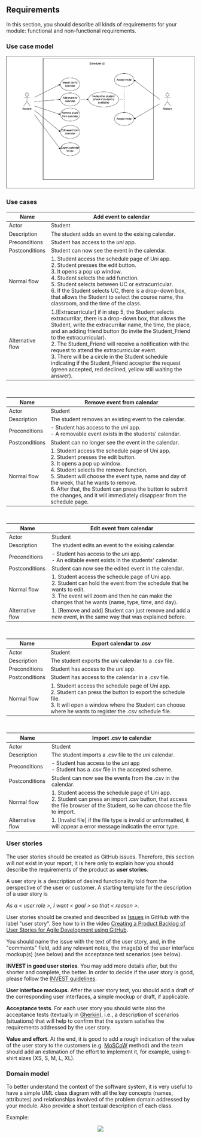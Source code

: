 

## Requirements

In this section, you should describe all kinds of requirements for your module: functional and non-functional requirements.

### Use case model 

 <p align="center" justify="center">
  <img src="../img/UseCases.png"/>
</p>



### Use cases  

| Name | Add event to calendar |
|--- |--- |
| Actor | Student |
| Description | The student adds an event to the exising calendar. |
| Preconditions | Student has access to the *uni* app. |
| Postconditions | Student can now see the event in the calendar. |
| Normal flow | 1. Student access the schedule page of Uni app.<br/> 2. Student presses the edit button.<br/>3. It opens a pop up window.<br/> 4. Student selects the add function.<br/>5. Student selects between UC or extracurricular. <br/> 6. If the Student selects UC, there is a drop-down box, that allows the Student to select the course name, the classroom, and the time of the class. <br/>|
| Alternative flow | 1.[Extracurricular] if in step 5, the Student selects extracurrilar, there is a drop-down box, that allows the Student, write the extracurrilar name, the time, the place, and an adding friend button (to invite the Student_Friend to the extracurricular). <br/> 2. The Student_Friend will receive a notification with the request to attend the extracurricular event.<br/> 3. There will be a circle in the Student schedule indicating if the Student_Friend accepter the request (green accepted, red declined, yellow still waiting the answer). |
<br/>

| Name | Remove event from calendar |
|--- |--- |
| Actor | Student |
| Description | The student removes an existing event to the calendar.|
| Preconditions | - Student has access to the *uni* app. <br/> - A removable event exists in the students' calendar.|
| Postconditions | Student can no longer see the event in the calendar. |
| Normal flow | 1. Student access the schedule page of Uni app. <br/>2. Student presses the edit button.<br/>3. It opens a pop up window. <br/>4. Student selects the remove function.<br/>5. Student will choose the event type, name and day of the week, that he wants to remove.<br/>6. After that, the Student can press the button to submit the changes, and it will immediately disappear from the schedule page.|
<br/>

| Name | Edit event from calendar |
|--- |--- |
| Actor | Student |
| Description | The student edits an event to the exising calendar. |
| Preconditions | - Student has access to the *uni* app. <br/> - An editable event exists in the students' calendar.|
| Postconditions | Student can now see the edited event in the calendar. |
| Normal flow | 1. Student access the schedule page of Uni app.<br/> 2. Student can hold the event from the schedule that he wants to edit. <br/> 3. The event will zoom and then he can make the changes that he wants (name, type, time, and day).|
| Alternative flow | 1. [Remove and add] Student can just remove and add a new event, in the same way that was explained before.  |
<br/>

| Name | Export calendar to .csv |
|--- |--- |
| Actor | Student |
| Description | The student exports the *uni* calendar to a .csv file. |
| Preconditions | Student has access to the *uni* app. |
| Postconditions | Student has access to the calendar in a .csv file. |
| Normal flow | 1. Student access the schedule page of Uni app.<br/>  2. Student can press the button to export the schedule file.<br/> 3. It will open a window where the Student can choose where he wants to register the .csv schedule file.|
<br/>

| Name | Import .csv to calendar |
|--- |--- |
| Actor | Student |
| Description | The student imports a .csv file to the *uni* calendar.|
| Preconditions | - Student has access to the *uni* app <br/> - Student has a .csv file in the accepted scheme.|
| Postconditions | Student can now see the events from the .csv in the calendar.|
| Normal flow | 1. Student access the schedule page of Uni app.<br/> 2. Student can press an import .csv button, that access the file browser of the Student, so he can choose the file to import. |
| Alternative flow |  1. [Invalid file] if the file type is invalid or unformatted, it will appear a error message indicatin the error type.|

### User stories
The user stories should be created as GitHub issues. Therefore, this section will *not* exist in your report, it is here only to explain how you should describe the requirements of the product as **user stories**. 

A user story is a description of desired functionality told from the perspective of the user or customer. A starting template for the description of a user story is 

*As a < user role >, I want < goal > so that < reason >.*

User stories should be created and described as [Issues](https://github.com/LEIC-ES-2021-22/templates/issues) in GitHub with the label "user story". See how to in the video [Creating a Product Backlog of User Stories for Agile Development using GitHub](https://www.youtube.com/watch?v=m8ZxTHSKSKE).

You should name the issue with the text of the user story, and, in the "comments" field, add any relevant notes, the image(s) of the user interface mockup(s) (see below) and the acceptance test scenarios (see below). 

**INVEST in good user stories**. 
You may add more details after, but the shorter and complete, the better. In order to decide if the user story is good, please follow the [INVEST guidelines](https://xp123.com/articles/invest-in-good-stories-and-smart-tasks/).

**User interface mockups**.
After the user story text, you should add a draft of the corresponding user interfaces, a simple mockup or draft, if applicable.

**Acceptance tests**.
For each user story you should write also the acceptance tests (textually in [Gherkin](https://cucumber.io/docs/gherkin/reference/)), i.e., a description of scenarios (situations) that will help to confirm that the system satisfies the requirements addressed by the user story.

**Value and effort**.
At the end, it is good to add a rough indication of the value of the user story to the customers (e.g. [MoSCoW](https://en.wikipedia.org/wiki/MoSCoW_method) method) and the team should add an estimation of the effort to implement it, for example, using t-shirt sizes (XS, S, M, L, XL).



### Domain model

To better understand the context of the software system, it is very useful to have a simple UML class diagram with all the key concepts (names, attributes) and relationships involved of the problem domain addressed by your module. 
Also provide a short textual description of each class. 

Example:
 <p align="center" justify="center">
  <img src="https://github.com/LEIC-ES-2021-22/templates/blob/main/images/DomainModel.png"/>
</p>
